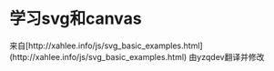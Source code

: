 # 学习svg和canvas

<AutoCatalog />
来自[http://xahlee.info/js/svg_basic_examples.html](http://xahlee.info/js/svg_basic_examples.html)
由yzqdev翻译并修改
